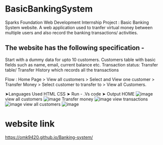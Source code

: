 # BasicBankingSystem
Sparks Foundation Web Development Internship Project : Basic Banking System website. 
A web application used to tranfer virtual money between multiple users and also record the banking transactions/ activities.

## The website has the following specification -
  Start with a dummy data for upto 10 customers.
  Customers table with basic fields such as name, email, current balance etc.
 Transaction status:
 Transfer table/ Transfer History which records all the transactions

Flow : Home Page > View all customers > Select and View one customer > Transfer Money > Select customer to transfer to > View all Customers.

➤Languages Used
HTML
CSS
➤ Run  -  .Vs code 
➤ Output
HOME 
![image](https://user-images.githubusercontent.com/86907511/129021379-d3278d7a-2544-474c-8d6e-c14f60f26de1.png)
view all customers
![image](https://user-images.githubusercontent.com/86907511/129021551-55cb9951-70c4-4da4-9965-87d397da43e1.png)
Transfer money
![image](https://user-images.githubusercontent.com/86907511/129021713-03a6f15f-7b76-4620-93fc-af5c3d7ce72b.png)
view transactions
![image](https://user-images.githubusercontent.com/86907511/129021833-d2e604eb-4d79-4acc-9d8f-d4758baaacdc.png)
view all customers
![image](https://user-images.githubusercontent.com/86907511/129021951-aa7c48c6-7b80-4020-931a-1b05ecc70078.png)

# website link
https://omk9420.github.io/Banking-system/
